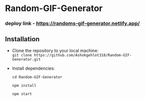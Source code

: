 # Random-GIF-Generator

### deploy link - https://randoms-gif-generator.netlify.app/


## Installation
  - Clone the repository to your local machine: <br />
    `git clone https://github.com/Ashokgehlot318/Random-GIF-Generator.git`

  - Install dependencies: <br/>
  
     `cd Random-GIF-Generator` <br/>
    
      `npm install` <br />

      `npm start`
      
     
